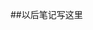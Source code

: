 <!--
 * @Descripttion: 
 * @version: 1.0
 * @Author: LiYansheng
 * @Date: 2022-03-14 15:41:54
 * @LastEditors: CoderXZ
 * @LastEditTime: 2022-03-14 15:41:55
-->
##以后笔记写这里